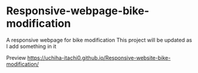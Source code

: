 # Responsive-webpage-bike-modification
A responsive webpage for bike modification
This project will be updated as I add something in it

Preview  https://uchiha-itachi0.github.io/Responsive-website-bike-modification/
